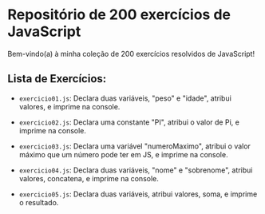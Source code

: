 # Repositório de 200 exercícios de JavaScript

Bem-vindo(a) à minha coleção de 200 exercícios resolvidos de JavaScript! 

## Lista de Exercícios:

- `exercicio01.js`: Declara duas variáveis, "peso" e "idade", atribui valores, e imprime na console.

- `exercicio02.js`: Declara uma constante "PI", atribui o valor de Pi, e imprime na console.

- `exercicio03.js`: Declara uma variável "numeroMaximo", atribui o valor máximo que um número pode ter em JS, e imprime na console.

- `exercicio04.js`: Declara duas variáveis, "nome" e "sobrenome", atribui valores, concatena, e imprime na console.

- `exercicio05.js`: Declara duas variáveis, atribui valores, soma, e imprime o resultado.